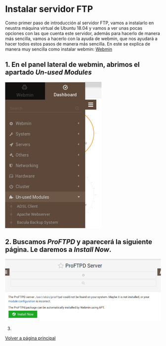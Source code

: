 # Instalar servidor FTP

Como primer paso de introducción al servidor FTP, vamos a instalarlo en neustra máquina virtual de Ubuntu 18.04 y vamos a ver unas pocas opciones con las que cuenta este servidor, además para hacerlo de manera más sencilla, vamos a hacerlo con la ayuda de webmin, que nos ayudará a hacer todos estos pasos de manera más sencilla.
En este se explica de manera muy sencilla como instalar webmin: [Webmin](https://clouding.io/kb/como-instalar-webmin-en-ubuntu-18-04/)

## 1. En el panel lateral de webmin, abrimos el apartado *Un-used Modules*

![imagen](/imagenes/Captura1.PNG)

## 2. Buscamos *ProFTPD* y aparecerá la siguiente página. Le daremos a *Install Now*.

![imagen2](/imagenes/Captura2.PNG)

3. 

[Volver a página principal](README.md)
